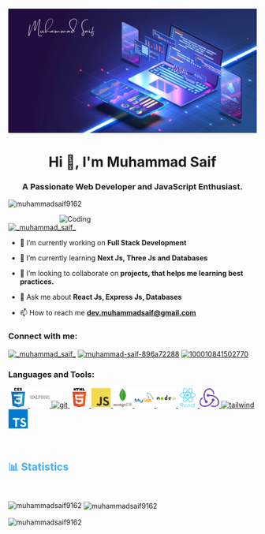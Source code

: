 ![logo](https://github.com/muhammadsaif9162/muhammadsaif9162/blob/main/Muhammad%20Saif%20(1).png)
<h1 align="center">Hi 👋, I'm Muhammad Saif</h1>
<h3 align="center">A Passionate Web Developer and JavaScript Enthusiast.</h3>

<p align="left"> <img src="https://komarev.com/ghpvc/?username=muhammadsaif9162&label=Profile%20views&color=0e75b6&style=flat" alt="muhammadsaif9162" /> </p>

<img align="right" alt="Coding" width="400" src="https://camo.githubusercontent.com/c1dcb74cc1c1835b1d716f5051499a2814c683c806b15f04b0eba492863703e9/68747470733a2f2f63646e2e6472696262626c652e636f6d2f75736572732f3733303730332f73637265656e73686f74732f363538313234332f6176656e746f2e676966">

<p align="left"> <a href="https://twitter.com/_muhammad_saif_" target="blank"><img src="https://img.shields.io/twitter/follow/_muhammad_saif_?logo=twitter&style=for-the-badge" alt="_muhammad_saif_" /></a> </p>

- 🔭 I’m currently working on **Full Stack Development**

- 🌱 I’m currently learning **Next Js, Three Js and Databases**

- 👯 I’m looking to collaborate on **projects, that helps me learning best practices.**

- 💬 Ask me about **React Js, Express Js, Databases**

- 📫 How to reach me **dev.muhammadsaif@gmail.com**

<h3 align="left">Connect with me:</h3>
<p align="left">
<a href="https://twitter.com/_muhammad_saif_" target="blank"><img align="center" src="https://raw.githubusercontent.com/rahuldkjain/github-profile-readme-generator/master/src/images/icons/Social/twitter.svg" alt="_muhammad_saif_" height="30" width="40" /></a>
<a href="https://linkedin.com/in/muhammad-saif-896a72288" target="blank"><img align="center" src="https://raw.githubusercontent.com/rahuldkjain/github-profile-readme-generator/master/src/images/icons/Social/linked-in-alt.svg" alt="muhammad-saif-896a72288" height="30" width="40" /></a>
<a href="https://fb.com/100010841502770" target="blank"><img align="center" src="https://raw.githubusercontent.com/rahuldkjain/github-profile-readme-generator/master/src/images/icons/Social/facebook.svg" alt="100010841502770" height="30" width="40" /></a>
</p>

<h3 align="left">Languages and Tools:</h3>
<p align="left"> <a href="https://www.w3schools.com/css/" target="_blank" rel="noreferrer"> <img src="https://raw.githubusercontent.com/devicons/devicon/master/icons/css3/css3-original-wordmark.svg" alt="css3" width="40" height="40"/> </a> <a href="https://expressjs.com" target="_blank" rel="noreferrer"> <img src="https://raw.githubusercontent.com/devicons/devicon/master/icons/express/express-original-wordmark.svg" alt="express" width="40" height="40"/> </a> <a href="https://git-scm.com/" target="_blank" rel="noreferrer"> <img src="https://www.vectorlogo.zone/logos/git-scm/git-scm-icon.svg" alt="git" width="40" height="40"/> </a> <a href="https://www.w3.org/html/" target="_blank" rel="noreferrer"> <img src="https://raw.githubusercontent.com/devicons/devicon/master/icons/html5/html5-original-wordmark.svg" alt="html5" width="40" height="40"/> </a> <a href="https://developer.mozilla.org/en-US/docs/Web/JavaScript" target="_blank" rel="noreferrer"> <img src="https://raw.githubusercontent.com/devicons/devicon/master/icons/javascript/javascript-original.svg" alt="javascript" width="40" height="40"/> </a> <a href="https://www.mongodb.com/" target="_blank" rel="noreferrer"> <img src="https://raw.githubusercontent.com/devicons/devicon/master/icons/mongodb/mongodb-original-wordmark.svg" alt="mongodb" width="40" height="40"/> </a> <a href="https://www.mysql.com/" target="_blank" rel="noreferrer"> <img src="https://raw.githubusercontent.com/devicons/devicon/master/icons/mysql/mysql-original-wordmark.svg" alt="mysql" width="40" height="40"/> </a> <a href="https://nodejs.org" target="_blank" rel="noreferrer"> <img src="https://raw.githubusercontent.com/devicons/devicon/master/icons/nodejs/nodejs-original-wordmark.svg" alt="nodejs" width="40" height="40"/> </a> <a href="https://reactjs.org/" target="_blank" rel="noreferrer"> <img src="https://raw.githubusercontent.com/devicons/devicon/master/icons/react/react-original-wordmark.svg" alt="react" width="40" height="40"/> </a> <a href="https://redux.js.org" target="_blank" rel="noreferrer"> <img src="https://raw.githubusercontent.com/devicons/devicon/master/icons/redux/redux-original.svg" alt="redux" width="40" height="40"/> </a> <a href="https://tailwindcss.com/" target="_blank" rel="noreferrer"> <img src="https://www.vectorlogo.zone/logos/tailwindcss/tailwindcss-icon.svg" alt="tailwind" width="40" height="40"/> </a> <a href="https://www.typescriptlang.org/" target="_blank" rel="noreferrer"> <img src="https://raw.githubusercontent.com/devicons/devicon/master/icons/typescript/typescript-original.svg" alt="typescript" width="40" height="40"/> </a> </p>
<br/>
<h2 style="color: #44AEFB">📊 Statistics</h2>
<br/>
<p><img align="left" src="https://github-readme-stats.vercel.app/api/top-langs?username=muhammadsaif9162&show_icons=true&locale=en&layout=compact" alt="muhammadsaif9162" /></p>

<p>&nbsp;<img align="center" src="https://github-readme-stats.vercel.app/api?username=muhammadsaif9162&show_icons=true&locale=en" alt="muhammadsaif9162" /></p>

<p><img align="center" src="https://github-readme-streak-stats.herokuapp.com/?user=muhammadsaif9162&" alt="muhammadsaif9162" /></p>
